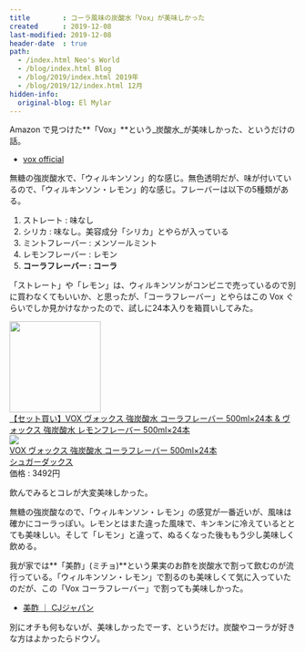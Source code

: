 ```yaml
---
title        : コーラ風味の炭酸水「Vox」が美味しかった
created      : 2019-12-08
last-modified: 2019-12-08
header-date  : true
path:
  - /index.html Neo's World
  - /blog/index.html Blog
  - /blog/2019/index.html 2019年
  - /blog/2019/12/index.html 12月
hidden-info:
  original-blog: El Mylar
---
```


Amazon で見つけた**「Vox」**という_炭酸水_が美味しかった、というだけの話。

- [vox official](http://www.vox.jp/)

無糖の強炭酸水で、「ウィルキンソン」的な感じ。無色透明だが、味が付いているので、「ウィルキンソン・レモン」的な感じ。フレーバーは以下の5種類がある。

1. ストレート : 味なし
2. シリカ : 味なし。美容成分「シリカ」とやらが入っている
3. ミントフレーバー : メンソールミント
4. レモンフレーバー : レモン
5. **コーラフレーバー : コーラ**

「ストレート」や「レモン」は、ウィルキンソンがコンビニで売っているので別に買わなくてもいいか、と思ったが、「コーラフレーバー」とやらはこの Vox ぐらいでしか見かけなかったので、試しに24本入りを箱買いしてみた。

<div class="ad-amazon">
  <div class="ad-amazon-image">
    <a href="https://www.amazon.co.jp/dp/B0866H7XVY?tag=neos21-22&amp;linkCode=osi&amp;th=1&amp;psc=1">
      <img src="https://m.media-amazon.com/images/I/31W795OERSL._SL160_.jpg" width="160" height="160">
    </a>
  </div>
  <div class="ad-amazon-info">
    <div class="ad-amazon-title">
      <a href="https://www.amazon.co.jp/dp/B0866H7XVY?tag=neos21-22&amp;linkCode=osi&amp;th=1&amp;psc=1">【セット買い】VOX ヴォックス 強炭酸水 コーラフレーバー 500ml×24本 &amp; ヴォックス 強炭酸水 レモンフレーバー 500ml×24本</a>
    </div>
  </div>
</div>

<div class="ad-rakuten">
  <div class="ad-rakuten-image">
    <a href="https://hb.afl.rakuten.co.jp/hgc/g00twgp2.waxyc2ae.g00twgp2.waxydcd9/?pc=https%3A%2F%2Fitem.rakuten.co.jp%2Fsugardaks1%2F4935404387934%2F&amp;m=http%3A%2F%2Fm.rakuten.co.jp%2Fsugardaks1%2Fi%2F10000059%2F">
      <img src="https://thumbnail.image.rakuten.co.jp/@0_mall/sugardaks1/cabinet/r_1606010169/4935404387934.jpg?_ex=128x128">
    </a>
  </div>
  <div class="ad-rakuten-info">
    <div class="ad-rakuten-title">
      <a href="https://hb.afl.rakuten.co.jp/hgc/g00twgp2.waxyc2ae.g00twgp2.waxydcd9/?pc=https%3A%2F%2Fitem.rakuten.co.jp%2Fsugardaks1%2F4935404387934%2F&amp;m=http%3A%2F%2Fm.rakuten.co.jp%2Fsugardaks1%2Fi%2F10000059%2F">VOX ヴォックス 強炭酸水 コーラフレーバー 500ml×24本</a>
    </div>
    <div class="ad-rakuten-shop">
      <a href="https://hb.afl.rakuten.co.jp/hgc/g00twgp2.waxyc2ae.g00twgp2.waxydcd9/?pc=https%3A%2F%2Fwww.rakuten.co.jp%2Fsugardaks1%2F&amp;m=http%3A%2F%2Fm.rakuten.co.jp%2Fsugardaks1%2F">シュガーダックス</a>
    </div>
    <div class="ad-rakuten-price">価格 : 3492円</div>
  </div>
</div>

飲んでみるとコレが大変美味しかった。

無糖の強炭酸なので、「ウィルキンソン・レモン」の感覚が一番近いが、風味は確かにコーラっぽい。レモンとはまた違った風味で、キンキンに冷えているととても美味しい。そして「レモン」と違って、ぬるくなった後ももう少し美味しく飲める。

我が家では**「美酢」(ミチョ)**という果実のお酢を炭酸水で割って飲むのが流行っている。「ウィルキンソン・レモン」で割るのも美味しくて気に入っていたのだが、この「Vox コーラフレーバー」で割っても美味しかった。

- [美酢 ｜ CJジャパン](http://www.cjjapan.net/micho/)

別にオチも何もないが、美味しかったでーす、というだけ。炭酸やコーラが好きな方はよかったらドウゾ。
